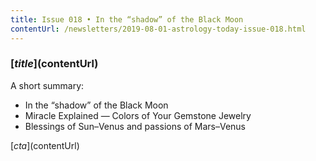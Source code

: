 ```yaml
---
title: Issue 018 • In the “shadow” of the Black Moon
contentUrl: /newsletters/2019-08-01-astrology-today-issue-018.html
---
```


### [$title]($contentUrl)

A short summary:

* In the “shadow” of the Black Moon
* Miracle Explained — Colors of Your Gemstone Jewelry
* Blessings of Sun–Venus and passions of Mars–Venus

[$cta]($contentUrl)